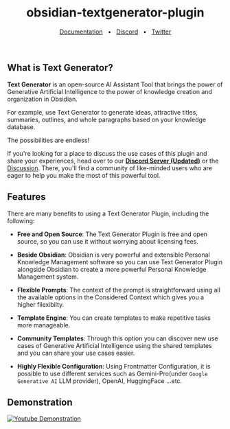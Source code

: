
<h1 align="center">obsidian-textgenerator-plugin</h1>

<div align="center">
  <a href="https://bit.ly/3ORwT00">Documentation</a>
  <span>&nbsp;&nbsp;•&nbsp;&nbsp;</span>
  <a href="https://discord.gg/BRYqetyjag">Discord</a>
  <span>&nbsp;&nbsp;•&nbsp;&nbsp;</span>
  <a href="https://img.shields.io/twitter/follow/TextGenPlugin?style=social)](https://twitter.com/intent/follow?screen_name=TextGenPlugin">Twitter</a>
  <br />
  <br />
  <br />
</div>

## What is Text Generator?

**Text Generator** is an open-source AI Assistant Tool that brings the power of Generative Artificial Intelligence to the power of knowledge creation and organization in Obsidian.

For example, use Text Generator to generate ideas, attractive titles, summaries, outlines, and whole paragraphs based on your knowledge database.

The possibilities are endless!


If you're looking for a place to discuss the use cases of this plugin and share your experiences, head over to our [**Discord Server (Updated)**](https://discord.gg/BRYqetyjag) or the [Discussion](https://github.com/nhaouari/obsidian-textgenerator-plugin/discussions/categories/use-cases). There, you'll find a community of like-minded users who are eager to help you make the most of this powerful tool.

## Features

There are many benefits to using a Text Generator Plugin, including the following:

* **Free and Open Source**: The Text Generator Plugin is free and open source, so you can use it without worrying about licensing fees.

* **Beside Obsidian**: Obsidian is very powerful and extensible Personal Knowledge Management software so you can use Text Generator Plugin alongside Obsidian to create a more powerful Personal Knowledge Management system.

* **Flexible Prompts**: The context of the prompt is straightforward using all the available options in the Considered Context which gives you a higher filexibilty.

* **Template Engine**: You can create templates to make repetitive tasks more manageable.

* **Community Templates**: Through this option you can discover new use cases of Generative Artificial Intelligence using the shared templates and you can share your use cases easier.

* **Highly Flexible Configuration**: Using Frontmatter Configuration, it is possible to use different services such as Gemini-Pro(under `Google Generative AI` LLM provider), OpenAI, HuggingFace ...etc.


## Demonstration 
[![Youtube Demonstration](https://img.youtube.com/vi/OergqWCdFKc/0.jpg)](https://www.youtube.com/watch?v=OergqWCdFKc)

